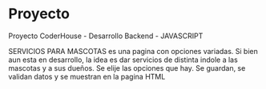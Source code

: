 # Proyecto
Proyecto CoderHouse - Desarrollo Backend - JAVASCRIPT

SERVICIOS PARA MASCOTAS es una pagina con opciones variadas. Si bien aun esta en desarrollo, la idea es dar servicios de distinta indole a las mascotas y a sus dueños.
Se elije las opciones que hay. Se guardan, se validan datos y se muestran en la pagina HTML


